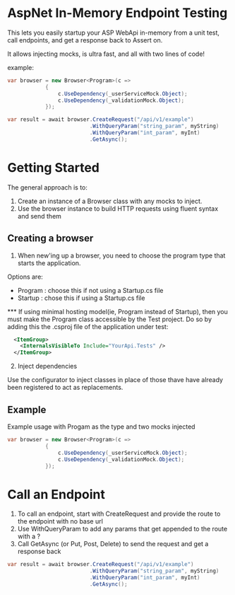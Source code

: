 # AspNet In-Memory Endpoint Testing

This lets you easily startup your ASP WebApi in-memory from a unit test, call endpoints, and get a response back to Assert on. 

It allows injecting mocks, is ultra fast, and all with two lines of code!

example:
```cs
var browser = new Browser<Program>(c =>
            {
                c.UseDependency(_userServiceMock.Object);
                c.UseDependency(_validationMock.Object);
            });

var result = await browser.CreateRequest("/api/v1/example")
                          .WithQueryParam("string_param", myString)
                          .WithQueryParam("int_param", myInt)
                          .GetAsync();
```

# Getting Started

The general approach is to:
1. Create an instance of a Browser class with any mocks to inject.
2. Use the browser instance to build HTTP requests using fluent syntax and send them

## Creating a browser

1. When new'ing up a browser, you need to choose the program type that starts the application. 

Options are:
- Program : choose this if not using a Startup.cs file
- Startup : chose this if using a Startup.cs file

*** If using minimal hosting model(ie, Program instead of Startup), then you must make the Program class accessible by the Test project.  Do so by adding this the .csproj file of the application under test:

```xml
  <ItemGroup>
    <InternalsVisibleTo Include="YourApi.Tests" />
  </ItemGroup>
```

2. Inject dependencies

Use the configurator to inject classes in place of those thave have already been registered to act as replacements.

## Example
Example usage with Progam as the type and two mocks injected
```cs
var browser = new Browser<Program>(c =>
            {
                c.UseDependency(_userServiceMock.Object);
                c.UseDependency(_validationMock.Object);
            });
```

# Call an Endpoint

1. To call an endpoint, start with CreateRequest and provide the route to the endpoint with no base url
2. Use WithQueryParam to add any params that get appended to the route with a ?
3. Call GetAsync (or Put, Post, Delete) to send the request and get a response back

```cs
var result = await browser.CreateRequest("/api/v1/example")
                          .WithQueryParam("string_param", myString)
                          .WithQueryParam("int_param", myInt)
                          .GetAsync();
```						